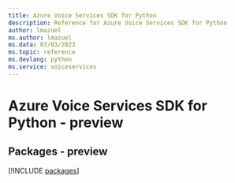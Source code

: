 ```yaml
---
title: Azure Voice Services SDK for Python
description: Reference for Azure Voice Services SDK for Python
author: lmazuel
ms.author: lmazuel
ms.data: 07/03/2023
ms.topic: reference
ms.devlang: python
ms.service: voiceservices
---
```

# Azure Voice Services SDK for Python - preview
## Packages - preview
[!INCLUDE [packages](voice-services-index.md)]